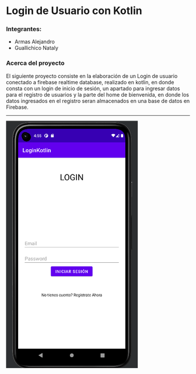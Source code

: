 # Login de Usuario con Kotlin
### Integrantes: 
- Armas Alejandro
- Guallichico Nataly

### Acerca del proyecto
<p>El siguiente proyecto consiste en la elaboración de un Login de usuario conectado a firebase realtime database, realizado en kotlin, en donde consta con un login de inicio de sesión, un apartado para ingresar datos para el registro de usuarios y la parte del home de bienvenida, en donde los datos ingresados en el registro seran almacenados en una base de datos en Firebase.</p>

<hr/>

!['admin interface login'](./img/login.PNG)  
